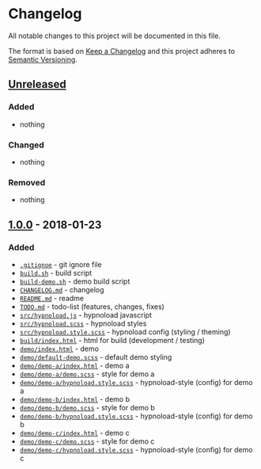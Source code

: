 # Changelog

All notable changes to this project will be documented in this file.

The format is based on [Keep a Changelog](http://keepachangelog.com/en/1.0.0/)
and this project adheres to [Semantic Versioning](http://semver.org/spec/v2.0.0.html).

## [Unreleased]
### Added
- nothing

### Changed
- nothing

### Removed
- nothing

## [1.0.0] - 2018-01-23
### Added
- [`.gitignoe`](./.gitignore) - git ignore file
- [`build.sh`](./build.sh) - build script
- [`build-demo.sh`](./build-demo.sh) - demo build script
- [`CHANGELOG.md`](./CHANGELOG.md) - changelog
- [`README.md`](./README.md) - readme
- [`TODO.md`](./TODO.md) - todo-list (features, changes, fixes)
- [`src/hypnoload.js`](./src/hypnoload.js) - hypnoload javascript
- [`src/hypnoload.scss`](./src/hypnoload.scss) - hypnoload styles
- [`src/hypnoload.style.scss`](./src/hypnoload.style.scss) - hypnoload config (styling / theming)
- [`build/index.html`](./src/build/index.html) - html for build (development / testing)
- [`demo/index.html`](./src/demo/index.html) - demo
- [`demo/default-demo.scss`](./src/demo/default-demo.scss) - default demo styling
- [`demo/demo-a/index.html`](./src/demo/demo-a/index.html) - demo a
- [`demo/demo-a/demo.scss`](./src/demo/demo-a/demo.scss) - style for demo a
- [`demo/demo-a/hypnoload.style.scss`](./src/demo/demo-a/hypnoload.style.scss) - hypnoload-style (config) for demo a
- [`demo/demo-b/index.html`](./src/demo/demo-b/index.html) - demo b
- [`demo/demo-b/demo.scss`](./src/demo/demo-b/demo.scss) - style for demo b
- [`demo/demo-b/hypnoload.style.scss`](./src/demo/demo-b/hypnoload.style.scss) - hypnoload-style (config) for demo b
- [`demo/demo-c/index.html`](./src/demo/demo-c/index.html) - demo c
- [`demo/demo-c/demo.scss`](./src/demo/demo-c/demo.scss) - style for demo c
- [`demo/demo-c/hypnoload.style.scss`](./src/demo/demo-c/hypnoload.style.scss) - hypnoload-style (config) for demo c

[Unreleased]: https://github.com/fr33kvanderwand/hypnoload/compare/v1.0.0...HEAD
[1.0.0]: https://github.com/fr33kvanderwand/hypnoload/tree/v1.0.0